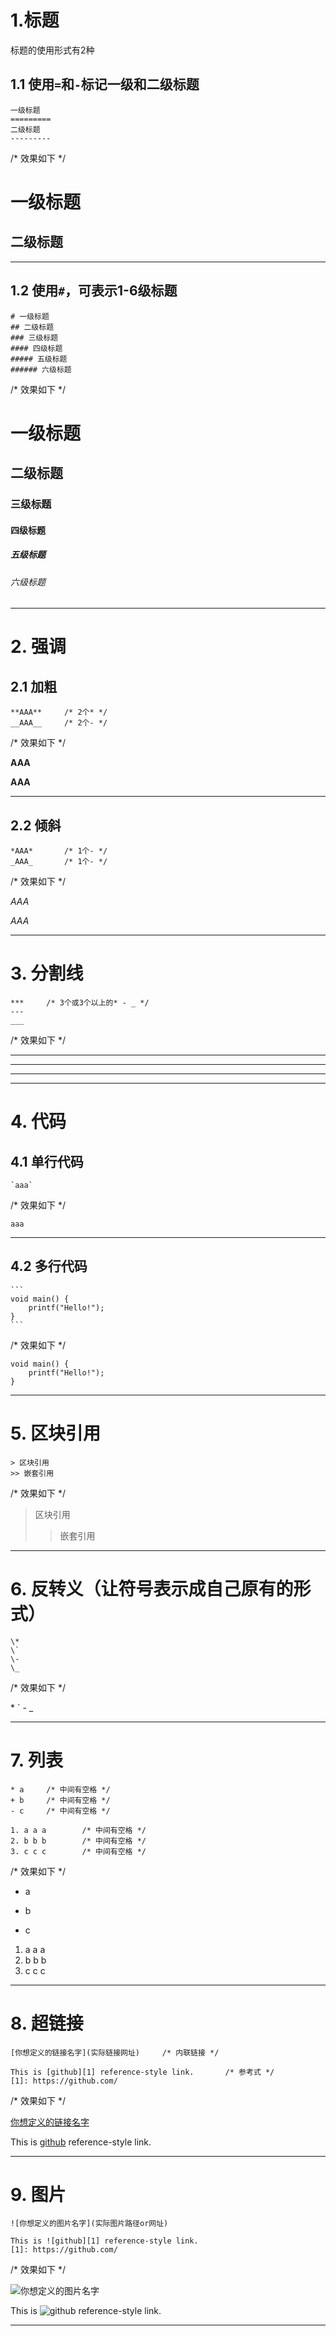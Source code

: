 

# 1.标题



标题的使用形式有2种



## 1.1 使用`=`和`-`标记一级和二级标题

```
一级标题
=========
二级标题
---------
```

/* 效果如下 */

一级标题
=========

二级标题
---------



------



## 1.2 使用`#`，可表示1-6级标题

```
# 一级标题
## 二级标题
### 三级标题
#### 四级标题
##### 五级标题
###### 六级标题
```

/* 效果如下 */

# 一级标题
## 二级标题
### 三级标题

#### 四级标题
##### 五级标题
###### 六级标题



------



# 2. 强调

## 2.1 加粗

```
**AAA**		/* 2个* */
__AAA__		/* 2个- */
```

/* 效果如下 */

**AAA**

__AAA__



------



## 2.2 倾斜

```
*AAA*		/* 1个- */
_AAA_		/* 1个- */
```

/* 效果如下 */

*AAA*

_AAA_



------



# 3. 分割线

```
***		/* 3个或3个以上的* - _ */
---
___
```

/* 效果如下 */

***
---
___



------



# 4. 代码

## 4.1 单行代码

```
`aaa`
```

/* 效果如下 */

`aaa`



------



##  4.2 多行代码

```
​```
void main() {
    printf("Hello!");
}
​```
```

/* 效果如下 */

```
void main() {
    printf("Hello!");
}
```



------



# 5. 区块引用

```
> 区块引用
>> 嵌套引用
```

/* 效果如下 */

> 区块引用
>
> > 嵌套引用



------



# 6. 反转义（让符号表示成自己原有的形式）

```
\*
\`
\-
\_
```

/* 效果如下 */

\*
\`
\-
\_



------



# 7. 列表

```
* a		/* 中间有空格 */
+ b		/* 中间有空格 */
- c		/* 中间有空格 */

1. a a a		/* 中间有空格 */
2. b b b		/* 中间有空格 */
3. c c c		/* 中间有空格 */
```

/* 效果如下 */

* a

+ b
- c

1. a a a
2. b b b
3. c c c



------



# 8. 超链接

```
[你想定义的链接名字](实际链接网址)		/* 内联链接 */

This is [github][1] reference-style link.		/* 参考式 */
[1]: https://github.com/
```

/* 效果如下 */

[你想定义的链接名字](实际链接网址)



This is [github][1] reference-style link.

[1]:https://github.com/



------



# 9. 图片

```
![你想定义的图片名字](实际图片路径or网址)

This is ![github][1] reference-style link.
[1]: https://github.com/
```

/* 效果如下 */

![你想定义的图片名字](实际图片路径or网址)



This is ![github][1] reference-style link.

[1]: https://github.com/



------

